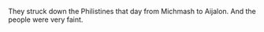 They struck down the Philistines that day from Michmash to Aijalon. And the people were very faint.
